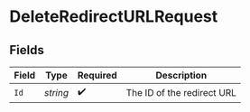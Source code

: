 # DeleteRedirectURLRequest


## Fields

| Field                      | Type                       | Required                   | Description                |
| -------------------------- | -------------------------- | -------------------------- | -------------------------- |
| `Id`                       | *string*                   | :heavy_check_mark:         | The ID of the redirect URL |